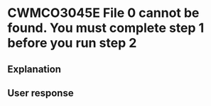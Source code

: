 # CWMCO3045E File 0 cannot be found. You must complete step 1 before you run step 2

## Explanation

## User response